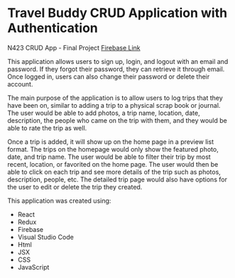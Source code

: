# Travel Buddy CRUD Application with Authentication
 N423 CRUD App - Final Project
 [Firebase Link](http://github.com)
 
 This application allows users to sign up, login, and logout with an email and password. If they forgot their password, they can retrieve it through email. Once logged in, users can also change their password or delete their account.
 
 The main purpose of the application is to allow users to log trips that they have been on, similar to adding a trip to a physical scrap book or journal. The user would be able to add photos, a trip name, location, date, description, the people who came on the trip with them, and they would be able to rate the trip as well. 
 
 Once a trip is added, it will show up on the home page in a preview list format. The trips on the homepage would only show the featured photo, date, and trip name. The user would be able to filter their trip by most recent, location, or favorited on the home page. The user would then be able to click on each trip and see more details of the trip such as photos, description, people, etc. The detailed trip page would also have options for the user to edit or delete the trip they created. 
 
 This application was created using:
  * React
  * Redux
  * Firebase
  * Visual Studio Code
  * Html
  * JSX
  * CSS
  * JavaScript
  
 
 
 
 
 

